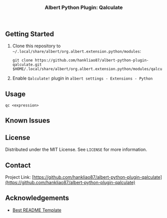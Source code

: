 <p align="center">
<h3 align="center">Albert Python Plugin: Qalculate</h3>

<p align="center">
<a href="https://github.com/hankliao87/albert-python-plugin-qalculate/graphs/contributors">
<img src="https://img.shields.io/github/contributors/hankliao87/albert-python-plugin-qalculate.svg?style=flat-square" alt=""></a>
<a href="https://github.com/hankliao87/albert-python-plugin-qalculate/network/members">
<img src="https://img.shields.io/github/forks/hankliao87/albert-python-plugin-qalculate.svg?style=flat-square" alt=""></a>
<a href="https://github.com/hankliao87/albert-python-plugin-qalculate/stargazers">
<img src="https://img.shields.io/github/stars/hankliao87/albert-python-plugin-qalculate.svg?style=flat-square" alt=""></a>
<a href="https://github.com/hankliao87/albert-python-plugin-qalculate/issues">
<img src="https://img.shields.io/github/issues/hankliao87/albert-python-plugin-qalculate.svg?style=flat-square" alt=""></a>
<a href="https://github.com/hankliao87/albert-python-plugin-qalculate/blob/master/LICENSE.txt">
<img src="https://img.shields.io/github/license/hankliao87/albert-python-plugin-qalculate.svg?style=flat-square" alt=""></a>
</p>

</p>

## Getting Started

1. Clone this repository to `~/.local/share/albert/org.albert.extension.python/modules`:
   ```
   git clone https://github.com/hankliao87/albert-python-plugin-qalculate.git $HOME/.local/share/albert/org.albert.extension.python/modules/qalculate
   ```

2. Enable `Qalculate!` plugin in `albert settings - Extensions - Python`

## Usage

`qc <expression>`

## Known Issues

## License

Distributed under the MIT License. See `LICENSE` for more information.

## Contact

Project Link: [https://github.com/hankliao87/albert-python-plugin-qalculate](https://github.com/hankliao87/albert-python-plugin-qalculate)

## Acknowledgements
- [Best README Template](https://github.com/othneildrew/Best-README-Template)

